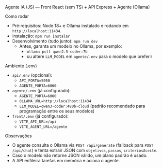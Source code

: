 Agente IA (JS) — Front React (sem TS) + API Express + Agente (Ollama)

Como rodar
- Pré‑requisitos: Node 18+ e Ollama instalado e rodando em `http://localhost:11434`.
- Instalação: `npm run instalar`
- Desenvolvimento (tudo junto): `npm run dev`
  - Antes, garanta um modelo no Ollama, por exemplo:
    - `ollama pull qwen2.5-coder:7b`
    - ou altere `LLM_MODEL` em `agente/.env` para o modelo que preferir

Ambiente (.env)
- `api/.env` (opcional):
  - `API_PORTA=5050`
  - `AGENTE_PORTA=6060`
- `agente/.env` (já configurado):
  - `AGENTE_PORTA=6060`
  - `OLLAMA_URL=http://localhost:11434`
  - `LLM_MODEL=qwen3-coder:480b-cloud` (padrão recomendado para programação entre os seus modelos)
- `front/.env` (já configurado):
  - `VITE_API_URL=/api`
  - `VITE_AGENT_URL=/agente`

Observações
- O agente consulta o Ollama via `POST /api/generate` (fallback para `POST /api/chat`) e tenta extrair JSON com `objetivos`, `passos`, `criteriosAceite`.
- Caso o modelo não retorne JSON válido, um plano padrão é usado.
- A API enfileira tarefas em memória e aciona o agente.
